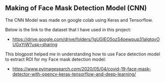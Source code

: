 ## Making of Face Mask Detection Model (CNN) 
The CNN Model was made on google colab using Keras and Tensorflow.

Below is the link to the dataset that I have used in this project:
  - https://drive.google.com/drive/folders/1gUGIEO5ozS4oewpup31algtqyOUGxYjW?usp=sharing


This blogpost helped me in understanding how to use Face detection model to extract ROI for my Face mask detection model:
  - https://www.pyimagesearch.com/2020/05/04/covid-19-face-mask-detector-with-opencv-keras-tensorflow-and-deep-learning/
